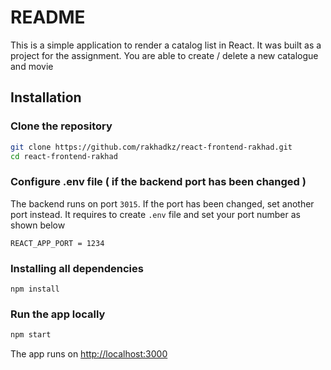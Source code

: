 # README

This is a simple application to render a catalog list in React. It was built as a project for the assignment. You are able to create / delete a new catalogue and movie

## Installation

### Clone the repository

```bash
git clone https://github.com/rakhadkz/react-frontend-rakhad.git
cd react-frontend-rakhad
```
### Configure .env  file ( if the backend port has been changed )
The backend runs on port ```3015```. If the port has been changed, set another port instead. It requires to create ```.env``` file and set your port number as shown below
```
REACT_APP_PORT = 1234
```
### Installing all dependencies
```
npm install
```

### Run the app locally
```ruby
npm start
```
The app runs on [http://localhost:3000](http://localhost:3000)
